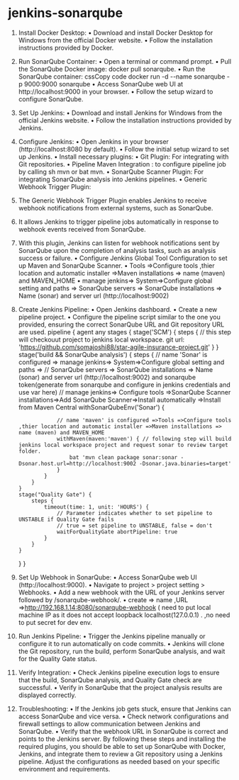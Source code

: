 # jenkins-sonarqube
1.	Install Docker Desktop:
•	Download and install Docker Desktop for Windows from the official Docker website.
•	Follow the installation instructions provided by Docker.
2.	Run SonarQube Container:
•	Open a terminal or command prompt.
•	Pull the SonarQube Docker image: docker pull sonarqube.
•	Run the SonarQube container:
cssCopy code
docker run -d --name sonarqube -p 9000:9000 sonarqube 
•	Access SonarQube web UI at http://localhost:9000 in your browser.
•	Follow the setup wizard to configure SonarQube.
3.	Set Up Jenkins:
•	Download and install Jenkins for Windows from the official Jenkins website.
•	Follow the installation instructions provided by Jenkins.
4.	Configure Jenkins:
•	Open Jenkins in your browser (http://localhost:8080 by default).
•	Follow the initial setup wizard to set up Jenkins.
•	Install necessary plugins:
•	Git Plugin: For integrating with Git repositories.
•	Pipeline Maven Integration : to configure pipeline job by calling sh mvn or bat mvn.
•	SonarQube Scanner Plugin: For integrating SonarQube analysis into Jenkins pipelines.
•	Generic Webhook Trigger Plugin:
1.	 The Generic Webhook Trigger Plugin enables Jenkins to receive webhook notifications from external systems, such as SonarQube.
2.	It allows Jenkins to trigger pipeline jobs automatically in response to webhook events received from SonarQube.
3.	With this plugin, Jenkins can listen for webhook notifications sent by SonarQube upon the completion of analysis tasks, such as analysis success or failure.
•	Configure Jenkins Global Tool Configuration to set up Maven and SonarQube Scanner.
•	Tools =>Configure tools ,thier location and automatic installer =>Maven installations => name (maven) and MAVEN_HOME
•	manage jenkins=> System=>Configure global setting and paths => SonarQube servers => SonarQube installations => Name (sonar) and server url (http://localhost:9002)
5.	Create Jenkins Pipeline:
•	Open Jenkins dashboard.
•	Create a new pipeline project.
•	Configure the pipeline script similar to the one you provided, ensuring the correct SonarQube URL and Git repository URL are used.
pipeline {
    agent any
    stages {
        stage('SCM') {
            steps { // this step will checkouut project to jenkins local workspace.
                git url: 'https://github.com/somajoshi88/star-agile-insurance-project.git'
            }
        }
        stage('build && SonarQube analysis') {
            steps {
                // name 'Sonar' is configured => manage jenkins=> System=>Configure global setting and paths => 
                // SonarQube servers => SonarQube installations => Name (sonar) and server url (http://localhost:9002) and sonarqube token(generate from sonarqube and configure in jenkins credentials and use var here)
                // manage jenkins=> Configure tools =>SonarQube Scanner installations=>Add SonarQube Scanner=>Install automatically =>Install from Maven Central
                withSonarQubeEnv('Sonar') { 
                
                    // name 'maven' is configured =>Tools =>Configure tools ,thier location and automatic installer =>Maven installations => name (maven) and MAVEN_HOME  
                    withMaven(maven:'maven') { // following step will build jenkins local workspace project and request sonar to review target folder.
                        bat 'mvn clean package sonar:sonar -Dsonar.host.url=http://localhost:9002 -Dsonar.java.binaries=target'
                    }
                }
            }
        }
        stage("Quality Gate") {
            steps {
                timeout(time: 1, unit: 'HOURS') {
                    // Parameter indicates whether to set pipeline to UNSTABLE if Quality Gate fails
                    // true = set pipeline to UNSTABLE, false = don't
                    waitForQualityGate abortPipeline: true
                }
            }
        }
    }
}
6.	Set Up Webhook in SonarQube:
•	Access SonarQube web UI (http://localhost:9000).
•	Navigate to project > project setting > Webhooks.
•	Add a new webhook with the URL of your Jenkins server followed by /sonarqube-webhook/.
•	create => name ,URL =>http://192.168.1.14:8080/sonarqube-webhook ( need to put local machine IP as it does not accept loopback localhost(127.0.0.1) . ,no need to put secret for dev env.
7.	Run Jenkins Pipeline:
•	Trigger the Jenkins pipeline manually or configure it to run automatically on code commits.
•	Jenkins will clone the Git repository, run the build, perform SonarQube analysis, and wait for the Quality Gate status.
8.	Verify Integration:
•	Check Jenkins pipeline execution logs to ensure that the build, SonarQube analysis, and Quality Gate check are successful.
•	Verify in SonarQube that the project analysis results are displayed correctly.
9.	Troubleshooting:
•	If the Jenkins job gets stuck, ensure that Jenkins can access SonarQube and vice versa.
•	Check network configurations and firewall settings to allow communication between Jenkins and SonarQube.
•	Verify that the webhook URL in SonarQube is correct and points to the Jenkins server.
By following these steps and installing the required plugins, you should be able to set up SonarQube with Docker, Jenkins, and integrate them to review a Git repository using a Jenkins pipeline. Adjust the configurations as needed based on your specific environment and requirements.

